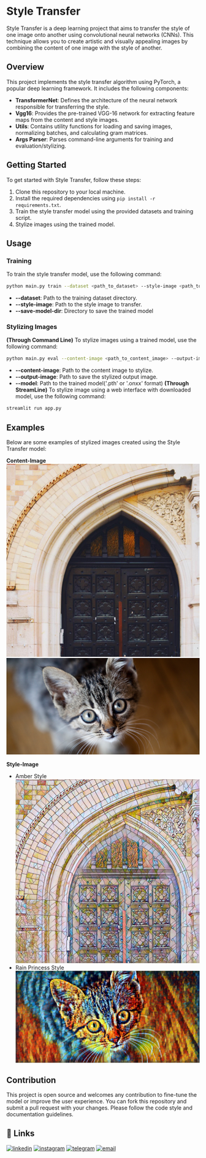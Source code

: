 # Style Transfer

Style Transfer is a deep learning project that aims to transfer the style of one image onto another using convolutional neural networks (CNNs). This technique allows you to create artistic and visually appealing images by combining the content of one image with the style of another.

## Overview

This project implements the style transfer algorithm using PyTorch, a popular deep learning framework. It includes the following components:

- **TransformerNet**: Defines the architecture of the neural network responsible for transferring the style.
- **Vgg16**: Provides the pre-trained VGG-16 network for extracting feature maps from the content and style images.
- **Utils**: Contains utility functions for loading and saving images, normalizing batches, and calculating gram matrices.
- **Args Parser**: Parses command-line arguments for training and evaluation/stylizing.

## Getting Started

To get started with Style Transfer, follow these steps:

1. Clone this repository to your local machine.
2. Install the required dependencies using `pip install -r requirements.txt`.
3. Train the style transfer model using the provided datasets and training script.
4. Stylize images using the trained model.

## Usage

### Training

To train the style transfer model, use the following command:

```bash
python main.py train --dataset <path_to_dataset> --style-image <path_to_style_image> --save-model-dir <path_to_save_model>
```

- **--dataset**: Path to the training dataset directory.
- **--style-image**: Path to the style image to transfer.
- **--save-model-dir**: Directory to save the trained model


### Stylizing Images
**(Through Command Line)**
To stylize images using a trained model, use the following command:

```bash
python main.py eval --content-image <path_to_content_image> --output-image <output_image_path> --model <path_to_model>
```
- **--content-image**: Path to the content image to stylize.
- **--output-image**: Path to save the stylized output image.
- **--model**: Path to the trained model('.pth' or '.onxx' format)
**(Through StreamLine)**
To stylize image using a web interface with downloaded model, use the following command:
```bash
streamlit run app.py
```

## Examples
Below are some examples of stylized images created using the Style Transfer model:

**Content-Image**
![content-image](artifacts/inputs/amber.jpg)
![content-image](artifacts/inputs/cat.png)

**Style-Image**
- Amber Style
![style-image](artifacts/outputs/mosaic-amber.jpg)
- Rain Princess Style
![style-image](artifacts/outputs/rain_princess-cat.png)

## Contribution
This project is open source and welcomes any contribution to fine-tune the model or improve the user experience. You can fork this repository and submit a pull request with your changes. Please follow the code style and documentation guidelines.

## 🔗 Links

[![linkedin](https://img.shields.io/badge/linkedin-0A66C2?style=for-the-badge&logo=linkedin&logoColor=white)](https://www.linkedin.com/tushaar9560/)
[![instagram](https://img.shields.io/badge/instagram-d62976?style=for-the-badge&logo=instagram&logoColor=white)](https://www.instagram.com/itstushaar1/)
[![telegram](https://img.shields.io/badge/telegram-0088cc?style=for-the-badge&logo=telegram&logoColor=white)](https://telegram.com/itstushaar1/)
[![email](https://img.shields.io/badge/email-0088cc?style=for-the-badge&logo=gmail&logoColor=white)](mailto:tushaar.sharma05@gmail.com)